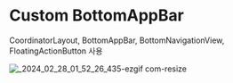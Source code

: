 # Custom BottomAppBar
CoordinatorLayout, BottomAppBar, BottomNavigationView, FloatingActionButton 사용

![_2024_02_28_01_52_26_435-ezgif com-resize](https://github.com/kimnahee1529/BottomAppBar/assets/65105035/e5c151a3-bc2d-427a-a368-e15a26a2e233)
